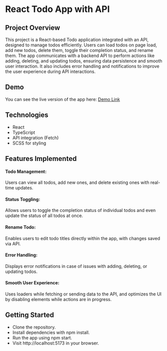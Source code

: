 # React Todo App with API
## Project Overview
This project is a React-based Todo application integrated with an API, designed to manage todos efficiently. Users can load todos on page load, add new todos, delete them, toggle their completion status, and rename them. The app communicates with a backend API to perform actions like adding, deleting, and updating todos, ensuring data persistence and smooth user interaction. It also includes error handling and notifications to improve the user experience during API interactions.

## Demo
You can see the live version of the app here: [Demo Link](https://taniabarkovskya.github.io/todo-app/)

## Technologies
- React
- TypeScript
- API integration (Fetch)
- SCSS for styling

## Features Implemented
#### Todo Management:
Users can view all todos, add new ones, and delete existing ones with real-time updates.
#### Status Toggling:
Allows users to toggle the completion status of individual todos and even update the status of all todos at once.
#### Rename Todo:
Enables users to edit todo titles directly within the app, with changes saved via API.
#### Error Handling:
Displays error notifications in case of issues with adding, deleting, or updating todos.
#### Smooth User Experience:
Uses loaders while fetching or sending data to the API, and optimizes the UI by disabling elements while actions are in progress.

## Getting Started
- Clone the repository.
- Install dependencies with npm install.
- Run the app using npm start.
- Visit http://localhost:5173 in your browser.
